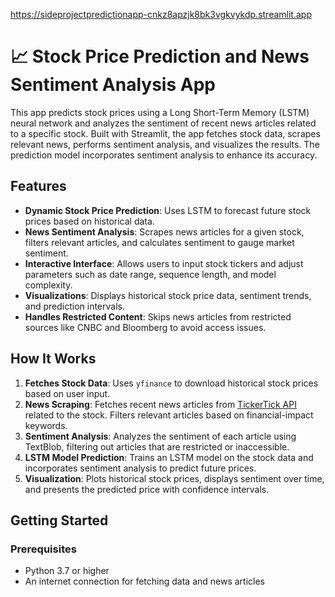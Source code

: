 https://sideprojectpredictionapp-cnkz8apzjk8bk3vgkvykdp.streamlit.app
# 📈 Stock Price Prediction and News Sentiment Analysis App

This app predicts stock prices using a Long Short-Term Memory (LSTM) neural network and analyzes the sentiment of recent news articles related to a specific stock. Built with Streamlit, the app fetches stock data, scrapes relevant news, performs sentiment analysis, and visualizes the results. The prediction model incorporates sentiment analysis to enhance its accuracy.

## Features

- **Dynamic Stock Price Prediction**: Uses LSTM to forecast future stock prices based on historical data.
- **News Sentiment Analysis**: Scrapes news articles for a given stock, filters relevant articles, and calculates sentiment to gauge market sentiment.
- **Interactive Interface**: Allows users to input stock tickers and adjust parameters such as date range, sequence length, and model complexity.
- **Visualizations**: Displays historical stock price data, sentiment trends, and prediction intervals.
- **Handles Restricted Content**: Skips news articles from restricted sources like CNBC and Bloomberg to avoid access issues.

## How It Works

1. **Fetches Stock Data**: Uses `yfinance` to download historical stock prices based on user input.
2. **News Scraping**: Fetches recent news articles from [TickerTick API](https://api.tickertick.com/) related to the stock. Filters relevant articles based on financial-impact keywords.
3. **Sentiment Analysis**: Analyzes the sentiment of each article using TextBlob, filtering out articles that are restricted or inaccessible.
4. **LSTM Model Prediction**: Trains an LSTM model on the stock data and incorporates sentiment analysis to predict future prices.
5. **Visualization**: Plots historical stock prices, displays sentiment over time, and presents the predicted price with confidence intervals.

## Getting Started

### Prerequisites

- Python 3.7 or higher
- An internet connection for fetching data and news articles


